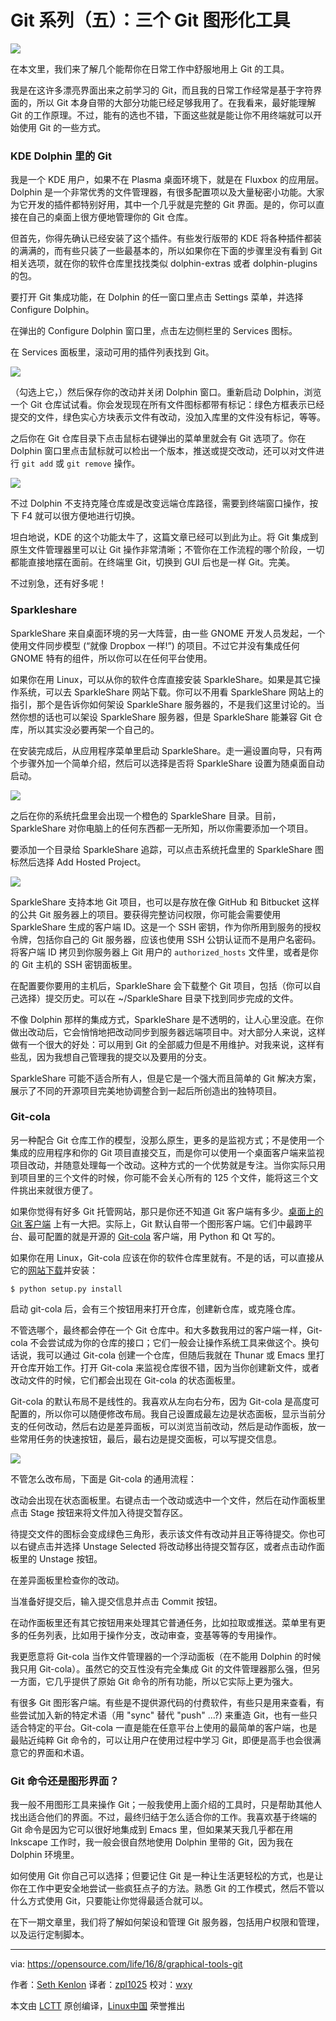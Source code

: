 Git 系列（五）：三个 Git 图形化工具
=============================

![](https://opensource.com/sites/default/files/styles/image-full-size/public/images/government/BUSINESS_meritladder.png?itok=4CAH2wV0)

在本文里，我们来了解几个能帮你在日常工作中舒服地用上 Git 的工具。

我是在这许多漂亮界面出来之前学习的 Git，而且我的日常工作经常是基于字符界面的，所以 Git 本身自带的大部分功能已经足够我用了。在我看来，最好能理解 Git 的工作原理。不过，能有的选也不错，下面这些就是能让你不用终端就可以开始使用 Git 的一些方式。

### KDE Dolphin 里的 Git

我是一个 KDE 用户，如果不在 Plasma 桌面环境下，就是在 Fluxbox 的应用层。Dolphin 是一个非常优秀的文件管理器，有很多配置项以及大量秘密小功能。大家为它开发的插件都特别好用，其中一个几乎就是完整的 Git 界面。是的，你可以直接在自己的桌面上很方便地管理你的 Git 仓库。

但首先，你得先确认已经安装了这个插件。有些发行版带的 KDE 将各种插件都装的满满的，而有些只装了一些最基本的，所以如果你在下面的步骤里没有看到 Git 相关选项，就在你的软件仓库里找找类似 dolphin-extras 或者 dolphin-plugins 的包。

要打开 Git 集成功能，在 Dolphin 的任一窗口里点击 Settings 菜单，并选择 Configure Dolphin。

在弹出的 Configure Dolphin 窗口里，点击左边侧栏里的 Services 图标。

在 Services 面板里，滚动可用的插件列表找到 Git。

![](https://opensource.com/sites/default/files/4_dolphinconfig.jpg)

（勾选上它，）然后保存你的改动并关闭 Dolphin 窗口。重新启动 Dolphin，浏览一个 Git 仓库试试看。你会发现现在所有文件图标都带有标记：绿色方框表示已经提交的文件，绿色实心方块表示文件有改动，没加入库里的文件没有标记，等等。

之后你在 Git 仓库目录下点击鼠标右键弹出的菜单里就会有 Git 选项了。你在 Dolphin 窗口里点击鼠标就可以检出一个版本，推送或提交改动，还可以对文件进行 `git add` 或 `git remove` 操作。

![](https://opensource.com/sites/default/files/4_dolphingit.jpg)

不过 Dolphin 不支持克隆仓库或是改变远端仓库路径，需要到终端窗口操作，按下 F4 就可以很方便地进行切换。

坦白地说，KDE 的这个功能太牛了，这篇文章已经可以到此为止。将 Git 集成到原生文件管理器里可以让 Git 操作非常清晰；不管你在工作流程的哪个阶段，一切都能直接地摆在面前。在终端里 Git，切换到 GUI 后也是一样 Git。完美。

不过别急，还有好多呢！

### Sparkleshare

SparkleShare 来自桌面环境的另一大阵营，由一些 GNOME 开发人员发起，一个使用文件同步模型 (“就像 Dropbox 一样!”) 的项目。不过它并没有集成任何 GNOME 特有的组件，所以你可以在任何平台使用。

如果你在用 Linux，可以从你的软件仓库直接安装 SparkleShare。如果是其它操作系统，可以去 SparkleShare 网站下载。你可以不用看 SparkleShare 网站上的指引，那个是告诉你如何架设 SparkleShare 服务器的，不是我们这里讨论的。当然你想的话也可以架设 SparkleShare 服务器，但是 SparkleShare 能兼容 Git 仓库，所以其实没必要再架一个自己的。

在安装完成后，从应用程序菜单里启动 SparkleShare。走一遍设置向导，只有两个步骤外加一个简单介绍，然后可以选择是否将 SparkleShare 设置为随桌面自动启动。

![](https://opensource.com/sites/default/files/4_sparklesetup.jpg)

之后在你的系统托盘里会出现一个橙色的 SparkleShare 目录。目前，SparkleShare 对你电脑上的任何东西都一无所知，所以你需要添加一个项目。

要添加一个目录给 SparkleShare 追踪，可以点击系统托盘里的 SparkleShare 图标然后选择 Add Hosted Project。

![](https://opensource.com/sites/default/files/4_sparklehost.jpg)

SparkleShare 支持本地 Git 项目，也可以是存放在像 GitHub 和 Bitbucket 这样的公共 Git 服务器上的项目。要获得完整访问权限，你可能会需要使用 SparkleShare 生成的客户端 ID。这是一个 SSH 密钥，作为你所用到服务的授权令牌，包括你自己的 Git 服务器，应该也使用 SSH 公钥认证而不是用户名密码。将客户端 ID 拷贝到你服务器上 Git 用户的 `authorized_hosts` 文件里，或者是你的 Git 主机的 SSH 密钥面板里。

在配置要你要用的主机后，SparkleShare 会下载整个 Git 项目，包括（你可以自己选择）提交历史。可以在 ~/SparkleShare 目录下找到同步完成的文件。

不像 Dolphin 那样的集成方式，SparkleShare 是不透明的，让人心里没底。在你做出改动后，它会悄悄地把改动同步到服务器远端项目中。对大部分人来说，这样做有一个很大的好处：可以用到 Git 的全部威力但是不用维护。对我来说，这样有些乱，因为我想自己管理我的提交以及要用的分支。

SparkleShare 可能不适合所有人，但是它是一个强大而且简单的 Git 解决方案，展示了不同的开源项目完美地协调整合到一起后所创造出的独特项目。

### Git-cola

另一种配合 Git 仓库工作的模型，没那么原生，更多的是监视方式；不是使用一个集成的应用程序和你的 Git 项目直接交互，而是你可以使用一个桌面客户端来监视项目改动，并随意处理每一个改动。这种方式的一个优势就是专注。当你实际只用到项目里的三个文件的时候，你可能不会关心所有的 125 个文件，能将这三个文件挑出来就很方便了。

如果你觉得有好多 Git 托管网站，那只是你还不知道 Git 客户端有多少。[桌面上的 Git 客户端][1] 上有一大把。实际上，Git 默认自带一个图形客户端。它们中最跨平台、最可配置的就是开源的 [Git-cola][2] 客户端，用 Python 和 Qt 写的。

如果你在用 Linux，Git-cola 应该在你的软件仓库里就有。不是的话，可以直接从它的[网站下载][2]并安装：

```
$ python setup.py install
```

启动 git-cola 后，会有三个按钮用来打开仓库，创建新仓库，或克隆仓库。

不管选哪个，最终都会停在一个 Git 仓库中。和大多数我用过的客户端一样，Git-cola 不会尝试成为你的仓库的接口；它们一般会让操作系统工具来做这个。换句话说，我可以通过 Git-cola 创建一个仓库，但随后我就在 Thunar 或 Emacs 里打开仓库开始工作。打开 Git-cola 来监视仓库很不错，因为当你创建新文件，或者改动文件的时候，它们都会出现在 Git-cola 的状态面板里。

Git-cola 的默认布局不是线性的。我喜欢从左向右分布，因为 Git-cola 是高度可配置的，所以你可以随便修改布局。我自己设置成最左边是状态面板，显示当前分支的任何改动，然后右边是差异面板，可以浏览当前改动，然后是动作面板，放一些常用任务的快速按钮，最后，最右边是提交面板，可以写提交信息。

![](https://opensource.com/sites/default/files/4_gitcola.jpg)

不管怎么改布局，下面是 Git-cola 的通用流程：

改动会出现在状态面板里。右键点击一个改动或选中一个文件，然后在动作面板里点击 Stage 按钮来将文件加入待提交暂存区。

待提交文件的图标会变成绿色三角形，表示该文件有改动并且正等待提交。你也可以右键点击并选择 Unstage Selected 将改动移出待提交暂存区，或者点击动作面板里的 Unstage 按钮。

在差异面板里检查你的改动。

当准备好提交后，输入提交信息并点击 Commit 按钮。

在动作面板里还有其它按钮用来处理其它普通任务，比如拉取或推送。菜单里有更多的任务列表，比如用于操作分支，改动审查，变基等等的专用操作。

我更愿意将 Git-cola 当作文件管理器的一个浮动面板（在不能用 Dolphin 的时候我只用 Git-cola）。虽然它的交互性没有完全集成 Git 的文件管理器那么强，但另一方面，它几乎提供了原始 Git 命令的所有功能，所以它实际上更为强大。

有很多 Git 图形客户端。有些是不提供源代码的付费软件，有些只是用来查看，有些尝试加入新的特定术语（用 "sync" 替代 "push" ...?) 来重造 Git，也有一些只适合特定的平台。Git-cola 一直是能在任意平台上使用的最简单的客户端，也是最贴近纯粹 Git 命令的，可以让用户在使用过程中学习 Git，即便是高手也会很满意它的界面和术语。

### Git 命令还是图形界面？

我一般不用图形工具来操作 Git；一般我使用上面介绍的工具时，只是帮助其他人找出适合他们的界面。不过，最终归结于怎么适合你的工作。我喜欢基于终端的 Git 命令是因为它可以很好地集成到 Emacs 里，但如果某天我几乎都在用 Inkscape 工作时，我一般会很自然地使用 Dolphin 里带的 Git，因为我在 Dolphin 环境里。

如何使用 Git 你自己可以选择；但要记住 Git 是一种让生活更轻松的方式，也是让你在工作中更安全地尝试一些疯狂点子的方法。熟悉 Git 的工作模式，然后不管以什么方式使用 Git，只要能让你觉得最适合就可以。

在下一期文章里，我们将了解如何架设和管理 Git 服务器，包括用户权限和管理，以及运行定制脚本。


--------------------------------------------------------------------------------

via: https://opensource.com/life/16/8/graphical-tools-git

作者：[Seth Kenlon][a]
译者：[zpl1025](https://github.com/zpl1025)
校对：[wxy](https://github.com/wxy)

本文由 [LCTT](https://github.com/LCTT/TranslateProject) 原创编译，[Linux中国](https://linux.cn/) 荣誉推出

[a]: https://opensource.com/users/seth
[1]: https://git-scm.com/downloads/guis
[2]: https://git-cola.github.io/
